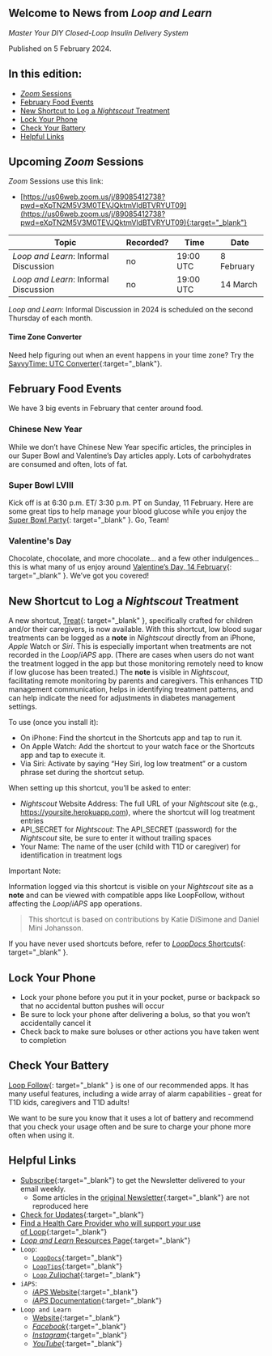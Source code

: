 ## Welcome to News from&nbsp;_<span translate="no">Loop and Learn</span>_

_Master Your DIY Closed-Loop Insulin Delivery System_

Published on 5 February 2024.

## In this edition:

* [*Zoom* Sessions](#upcoming-zoom-sessions)
* [February Food Events](#february-food-events)
* [New Shortcut to Log a *Nightscout* Treatment](#new-shortcut-to-log-a-nightscout-treatment)
* [Lock Your Phone](#lock-your-phone)
* [Check Your Battery](#check-your-battery)
* [Helpful Links](#helpful-links)

## Upcoming *Zoom* Sessions

*Zoom* Sessions use this link:

* [https://us06web.zoom.us/j/89085412738?pwd=eXpTN2M5V3M0TEVJQktmVldBTVRYUT09](https://us06web.zoom.us/j/89085412738?pwd=eXpTN2M5V3M0TEVJQktmVldBTVRYUT09){:target="_blank"}

| Topic | Recorded? | Time | Date |
| - | - | - | - |
| _<span translate="no">Loop and Learn</span>_: Informal Discussion | no | 19:00 UTC | 8 February |
| _<span translate="no">Loop and Learn</span>_: Informal Discussion | no | 19:00 UTC | 14 March |

_<span translate="no">Loop and Learn</span>_: Informal Discussion in 2024 is scheduled on the second Thursday of each month.

#### Time Zone Converter

Need help figuring out when an event happens in your time zone? Try the [SavvyTime: UTC Converter](https://savvytime.com/converter/utc){:target="_blank"}.

## February Food Events

We have 3 big events in February that center around food.

### Chinese New Year

While we don’t have Chinese New Year specific articles, the principles in our Super Bowl and Valentine’s Day articles apply. Lots of carbohydrates are consumed and often, lots of fat.

### Super Bowl LVIII

Kick off is at 6:30 p.m. ET/ 3:30 p.m. PT on Sunday, 11 February. Here are some great tips to help manage your blood glucose while you enjoy the [Super Bowl Party](https://www.loopandlearn.org/big-game/){: target="_blank" }. Go, Team!

### Valentine's Day

Chocolate, chocolate, and more chocolate... and a few other indulgences... this is what many of us enjoy around [Valentine’s Day, 14 February](https://www.loopandlearn.org/vday/){: target="_blank" }. We’ve got you covered!

## New Shortcut to Log a *Nightscout* Treatment

A new shortcut, [Treat](https://www.icloud.com/shortcuts/d757898ce5284de08bcc39cbe07aee3d?fbclid=IwAR0HnlJPAxZtJK3XYDpTxCo1-DDlsUCTwrnc03pGAS_4fDt9goNBYLgQKhk){: target="_blank" }, specifically crafted for children and/or their caregivers, is now available. With this shortcut, low blood sugar treatments can be logged as a **note** in *Nightscout* directly from an iPhone, *Apple* Watch or *Siri*. This is especially important when treatments are not recorded in the *Loop*/*iAPS* app. (There are cases when users do not want the treatment logged in the app but those monitoring remotely need to know if low glucose has been treated.) The **note** is visible in *Nightscout*, facilitating remote monitoring by parents and caregivers. This enhances T1D management communication, helps in identifying treatment patterns, and can help indicate the need for adjustments in diabetes management settings.

To use (once you install it):

* On iPhone: Find the shortcut in the Shortcuts app and tap to run it.
* On Apple Watch: Add the shortcut to your watch face or the Shortcuts app and tap to execute it.
* Via Siri: Activate by saying “Hey Siri, log low treatment” or a custom phrase set during the shortcut setup.

When setting up this shortcut, you’ll be asked to enter:

* *Nightscout* Website Address: The full URL of your *Nightscout* site (e.g., https://yoursite.herokuapp.com), where the shortcut will log treatment entries
* API_SECRET for *Nightscout*: The API_SECRET (password) for the *Nightscout* site, be sure to enter it without trailing spaces
* Your Name: The name of the user (child with T1D or caregiver) for identification in treatment logs

Important Note:

Information logged via this shortcut is visible on your *Nightscout* site as a **note** and can be viewed with compatible apps like LoopFollow, without affecting the *Loop*/*iAPS* app operations.

> This shortcut is based on contributions by Katie DiSimone and Daniel Mini Johansson.

If you have never used shortcuts before, refer to [*LoopDocs* Shortcuts](https://loopkit.github.io/loopdocs/nightscout/remote-commands/#shortcuts){: target="_blank" }.

## Lock Your Phone

* Lock your phone before you put it in your pocket, purse or backpack so that no accidental button pushes will occur
* Be sure to lock your phone after delivering a bolus, so that you won’t accidentally cancel it
* Check back to make sure boluses or other actions you have taken went to completion

## Check Your Battery

[Loop Follow](https://www.loopandlearn.org/loop-follow/){: target="_blank" } is one of our recommended apps. It has many useful features, including a wide array of alarm capabilities - great for T1D kids, caregivers and T1D adults! 

We want to be sure you know that it uses a lot of battery and recommend that you check your usage often and be sure to charge your phone more often when using it.

## Helpful Links

* [Subscribe](https://www.loopandlearn.org/newsletter-signup/){:target="_blank"} to get the Newsletter delivered to your email weekly.
    * Some articles in the [original Newsletter](https://www.loopandlearn.org/2022/10/19/loop-and-learn-newsletter/){:target="_blank"} are not reproduced here
* [Check for Updates](https://www.loopandlearn.org/version-updates/){:target="_blank"}
* [Find a Health Care Provider who will support your use of&nbsp;<span translate="no">Loop</span>](https://www.loopandlearn.org/hcp-recommendations/){:target="_blank"}
* [_<span translate="no">Loop and Learn</span>_&nbsp;Resources Page](https://www.loopandlearn.org/resources/){:target="_blank"}
* <code>Loop</code>:
    * [`LoopDocs`](https://loopkit.github.io/loopdocs/){:target="_blank"}
    * [`LoopTips`](https://loopkit.github.io/looptips/){:target="_blank"}
    * [`Loop` Zulipchat](https://loop.zulipchat.com/){:target="_blank"}
* <code>iAPS</code>:
    * [*iAPS* Website](https://www.iaps-app.org/){:target="_blank"}
    * [*iAPS* Documentation](http://iapsdocs.org/){:target="_blank"}
* <code>Loop and Learn</code>
    * [Website](https://www.loopandlearn.org/){:target="_blank"}
    * [*Facebook*](https://www.facebook.com/groups/LOOPandLEARN){:target="_blank"}
    * [*Instagram*](https://www.instagram.com/loopandlearn/){:target="_blank"}
    * [*YouTube*](https://www.youtube.com/c/loopandlearn){:target="_blank"}
